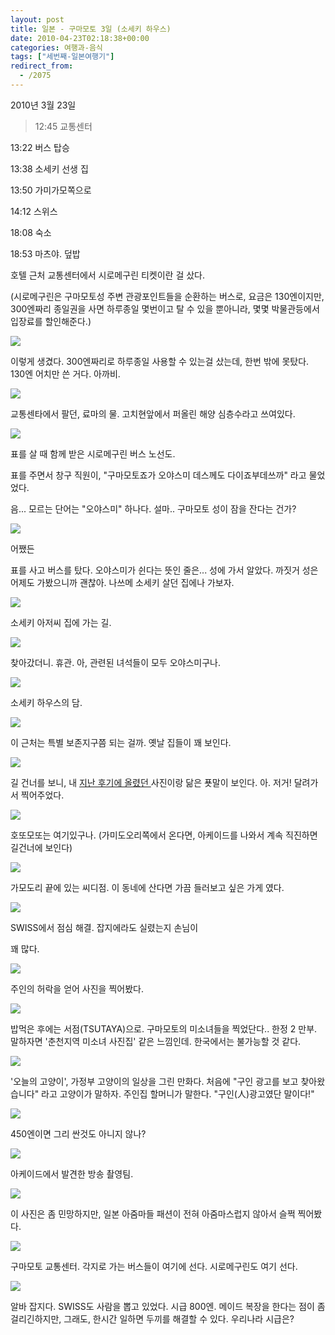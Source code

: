```yaml
---
layout: post
title: 일본 - 구마모토 3일 (소세키 하우스)
date: 2010-04-23T02:18:38+00:00
categories: 여행과-음식
tags: ["세번째-일본여행기"]
redirect_from:
  - /2075
---
```


2010년 3월 23일

> 12:45 교통센터

13:22 버스 탑승

13:38 소세키 선생 집

13:50 가미가모쪽으로

14:12 스위스

18:08 숙소

18:53 마츠야. 덮밥

호텔 근처 교통센터에서 시로메구린 티켓이란 걸 샀다.

(시로메구린은 구마모토성 주변 관광포인트들을 순환하는 버스로, 요금은 130엔이지만, 300엔짜리 종일권을 사면 하루종일 몇번이고 탈 수 있을 뿐아니라, 몇몇 박물관등에서 입장료를 할인해준다.)

![ ](/assets/media/uploads_1_cfile6.uf.19767A034BD0B16F106B00.jpg)

이렇게 생겼다. 300엔짜리로 하루종일 사용할 수 있는걸 샀는데, 한번 밖에 못탔다. 130엔 어치만 쓴 거다. 아까비.

![ ](/assets/media/uploads_1_cfile24.uf.20767A034BD0B16F11947D.jpg)

교통센타에서 팔던, 료마의 물. 고치현앞에서 퍼올린 해양 심층수라고 쓰여있다.

![ ](/assets/media/uploads_1_cfile21.uf.20767A034BD0B1701247AF.jpg)

표를 살 때 함께 받은 시로메구린 버스 노선도.

표를 주면서 창구 직원이, "구마모토죠가 오야스미 데스께도 다이죠부데쓰까" 라고 물었었다.

음... 모르는 단어는 "오야스미" 하나다. 설마.. 구마모토 성이 잠을 잔다는 건가?

![ ](/assets/media/uploads_1_cfile9.uf.11767A034BD0B17013A970.jpg)

어쨌든

표를 사고 버스를 탔다. 오야스미가 쉰다는 뜻인 줄은... 성에 가서 알았다. 까짓거 성은 어제도 가봤으니까 괜찮아. 나쓰메 소세키 살던 집에나 가보자.

![ ](/assets/media/uploads_1_cfile3.uf.13767A034BD0B17114C3A2.jpg)

소세키 아저씨 집에 가는 길.

![ ](/assets/media/uploads_1_cfile8.uf.15767A034BD0B172158F92.jpg)

찾아갔더니. 휴관. 아, 관련된 녀석들이 모두 오야스미구나.

![ ](/assets/media/uploads_1_cfile9.uf.18767A034BD0B173175F6B.jpg)

소세키 하우스의 담.

![ ](/assets/media/uploads_1_cfile25.uf.20767A034BD0B174184399.jpg)

이 근처는 특별 보존지구쯤 되는 걸까. 옛날 집들이 꽤 보인다.

![ ](/assets/media/uploads_1_cfile24.uf.12767A034BD0B1751943DF.jpg)

길 건너를 보니, 내 <a title="[http://jinto.pe.kr/1012]로 이동합니다." href="http://jinto.pe.kr/1012" target="_blank">지난 후기에 올렸던 </a>사진이랑 닮은 푯말이 보인다. 아. 저거! 달려가서 찍어주었다.

![ ](/assets/media/uploads_1_cfile1.uf.20767A034BD0B1751A5397.jpg)

호또모또는 여기있구나. (가미도오리쪽에서 온다면, 아케이드를 나와서 계속 직진하면 길건너에 보인다)

![ ](/assets/media/uploads_1_cfile7.uf.12767A034BD0B1761B0EF3.jpg)

가모도리 끝에 있는 씨디점. 이 동네에 산다면 가끔 들러보고 싶은 가게 였다.

![ ](/assets/media/uploads_1_cfile23.uf.185FA1254BD0B4C7168042.jpg)

SWISS에서 점심 해결. 잡지에라도 실렸는지 손님이

꽤 많다.

![ ](/assets/media/uploads_1_cfile30.uf.135F92254BD0B45C29973E.jpg)

주인의 허락을 얻어 사진을 찍어봤다.

![ ](/assets/media/uploads_1_cfile2.uf.14767A034BD0B17C26DBE8.jpg)

밥먹은 후에는 서점(TSUTAYA)으로. 구마모토의 미소녀들을 찍었단다.. 한정 2 만부. 말하자면 '춘천지역 미소녀 사진집' 같은 느낌인데. 한국에서는 불가능할 것 같다.

![ ](/assets/media/uploads_1_cfile7.uf.18767A034BD0B17E2BABE4.jpg)

'오늘의 고양이', 가정부 고양이의 일상을 그린 만화다. 처음에 "구인 광고를 보고 찾아왔습니다" 라고 고양이가 말하자. 주인집 할머니가 말한다. "구인(人)광고였단 말이다!"

![ ](/assets/media/uploads_1_cfile29.uf.15767A034BD0B17C274130.jpg)

450엔이면 그리 싼것도 아니지 않나?

![ ](/assets/media/uploads_1_cfile4.uf.17767A034BD0B17D28D611.jpg)

아케이드에서 발견한 방송 촬영팀.

![ ](/assets/media/uploads_1_cfile5.uf.18767A034BD0B17D29AFFD.jpg)

이 사진은 좀 민망하지만, 일본 아줌마들 패션이 전혀 아줌마스럽지 않아서 슬쩍 찍어봤다.

![ ](/assets/media/uploads_1_cfile7.uf.17767A034BD0B17E2AAD10.jpg)

구마모토 교통센터. 각지로 가는 버스들이 여기에 선다. 시로메구린도 여기 선다.

![ ](/assets/media/uploads_1_cfile9.uf.20767A034BD0B17F2CEB22.jpg)

알바 잡지다. SWISS도 사람을 뽑고 있었다. 시급 800엔. 메이드 복장을 한다는 점이 좀 걸리긴하지만, 그래도, 한시간 일하면 두끼를 해결할 수 있다. 우리나라 시급은?
